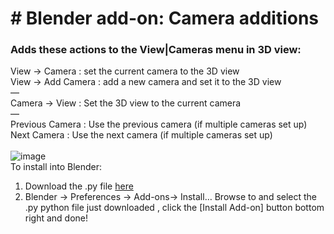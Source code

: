 # # Blender add-on: Camera additions
### Adds these actions to the View|Cameras menu in 3D view:

View → Camera : set the current camera to the 3D view\
View → Add Camera : add a new camera and set it to the 3D view\
—\
Camera → View : Set the 3D view to the current camera\
—\
Previous Camera : Use the previous camera (if multiple cameras set up)\
Next Camera : Use the next camera (if multiple cameras set up)\
\
![image](https://user-images.githubusercontent.com/66297/145933957-67f6da64-7157-48f5-bf91-91af8ad10a9b.png)
\
To install into Blender:
1. Download the .py file [here](https://github.com/design4use/gb-blender_camera_additions/releases/download/1.0/gb-blender_camera_additions.py)
2. Blender → Preferences → Add-ons→ Install…
Browse to and select the .py python file just downloaded , 
click the [Install Add-on] button bottom right and done!
